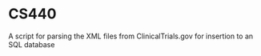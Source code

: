 # CS440

A script for parsing the XML files from ClinicalTrials.gov for insertion to an SQL database
